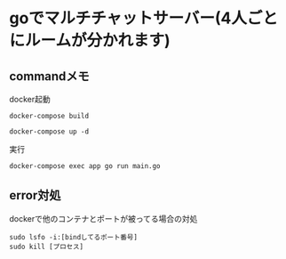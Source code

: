# goでマルチチャットサーバー(4人ごとにルームが分かれます)
## commandメモ
docker起動
```
docker-compose build

docker-compose up -d
```
実行
```
docker-compose exec app go run main.go
```
## error対処
dockerで他のコンテナとポートが被ってる場合の対処
```
sudo lsfo -i:[bindしてるポート番号]
sudo kill [プロセス]
```
